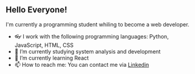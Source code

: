 ## Hello Everyone!

I'm currently a programming student whiling to become a web developer.
- 👓 I work with the following programming languages: Python, JavaScript, HTML, CSS
- 🔭 I’m currently studying system analysis and development
- 🌱 I’m currently learning React
- 📫 How to reach me: You can contact me via [Linkedin](https://www.linkedin.com/in/william-boehringer-b38618137)

